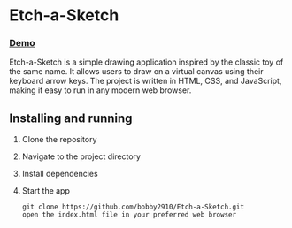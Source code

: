 # Etch-a-Sketch

### [Demo](https://bbm2910.github.io/Etch-a-Sketch/)


Etch-a-Sketch is a simple drawing application inspired by the classic toy of the same name. It allows users to draw on a virtual canvas using their keyboard arrow keys. The project is written in HTML, CSS, and JavaScript, making it easy to run in any modern web browser.

## Installing and running
1. Clone the repository
2. Navigate to the project directory
3. Install dependencies
4. Start the app

   ```
   git clone https://github.com/bobby2910/Etch-a-Sketch.git
   open the index.html file in your preferred web browser
